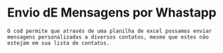 # Envio dE Mensagens por Whastapp
    O cod permite que através de uma planilha de excel possamos enviar mensagens personalizadas a diversos contatos, mesmo que estes não estejam em sua lista de contatos.